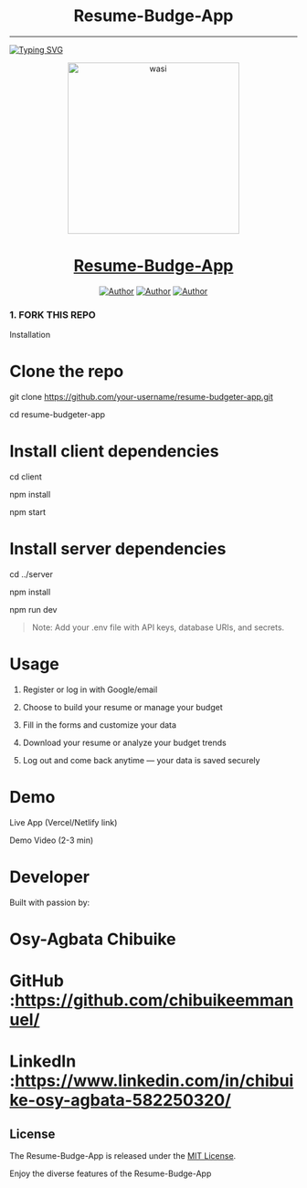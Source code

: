 <h1 align="center"> Resume-Budge-App </h1>
<p align="center">  
  
***
<a href="https://git.io/typing-svg"><img src="https://readme-typing-svg.demolab.com?font=Black+Ops+One&size=50&pause=1000&color=FF8F35&center=true&width=910&height=100&lines=THANKS FOR CHOOSING ;Resume-Budget-App;CREATED+BY+CHIBUIKE+OSY-AGBATA;RELEASED+07.04.25" alt="Typing SVG" /></a>
  </p>
   <p align="center">  
     <a href="https://metrosportfolio.netlify.app/">
       <img alt="wasi" height="300" src="https://th.bing.com/th?id=OIF.O1kvsNrGOyd%2bZb0xgimrhQ&w=202&h=121&c=7&r=0&o=5&dpr=1.5&pid=1.7">
    <h1 align="center">Resume-Budge-App</h1>
  </a>
</p>
<p align="center">
<a href="https://github.com/chibuikeemmanuel"><img title="Author" src="https://img.shields.io/badge/EMMANUEL-black?style=for-the-badge&logo=Github"></a> <a href="https://metrosportfolio.netlify.app/"><img title="Author" src="https://img.shields.io/badge/PORTFOLIO-black?style=for-the-badge&logo=whatsapp"></a> <a href="https://wa.me/+2348117206210"><img title="Author" src="https://img.shields.io/badge/CHAT US-black?style=for-the-badge&logo=whatsapp"></a>
  
### 1. FORK THIS REPO
Installation

# Clone the repo

git clone https://github.com/your-username/resume-budgeter-app.git

cd resume-budgeter-app

# Install client dependencies
cd client

npm install

npm start

# Install server dependencies
cd ../server

npm install

npm run dev

> Note: Add your .env file with API keys, database URIs, and secrets.

# Usage

1. Register or log in with Google/email

2. Choose to build your resume or manage your budget

3. Fill in the forms and customize your data

4. Download your resume or analyze your budget trends

5. Log out and come back anytime — your data is saved securely

# Demo

Live App (Vercel/Netlify link)

Demo Video (2-3 min)

# Developer

Built with passion by:

# Osy-Agbata Chibuike

# GitHub :https://github.com/chibuikeemmanuel/

# LinkedIn :https://www.linkedin.com/in/chibuike-osy-agbata-582250320/

## License

The  Resume-Budge-App is released under the [MIT License](https://opensource.org/licenses/MIT).

Enjoy the diverse features of the Resume-Budge-App


